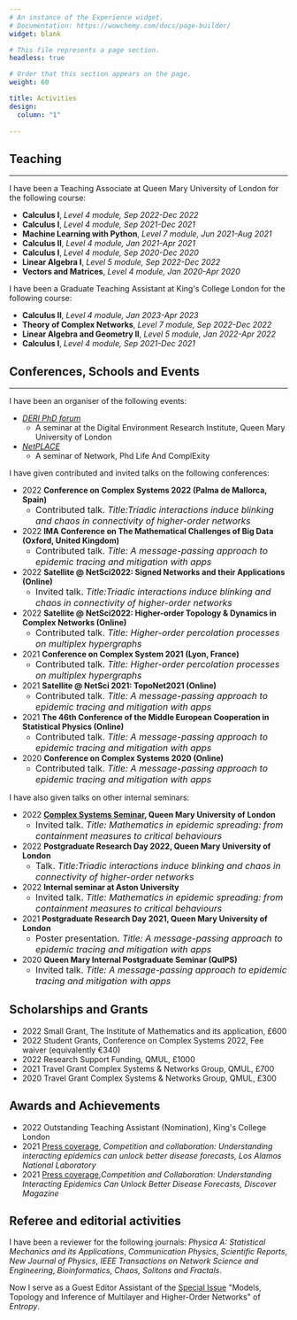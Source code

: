 ```yaml
---
# An instance of the Experience widget.
# Documentation: https://wowchemy.com/docs/page-builder/
widget: blank

# This file represents a page section.
headless: true

# Order that this section appears on the page.
weight: 60

title: Activities
design:
  column: "1"
  
---
```

## Teaching
***
I have been a Teaching Associate at Queen Mary University of London for the following course:
- **Calculus I**, *Level 4 module, Sep 2022-Dec 2022*
- **Calculus I**, *Level 4 module, Sep 2021-Dec 2021*
- **Machine Learning with Python**, *Level 7 module, Jun 2021-Aug 2021*
- **Calculus II**, *Level 4 module, Jan 2021-Apr 2021*
- **Calculus I**, *Level 4 module, Sep 2020-Dec 2020*
- **Linear Algebra I**, *Level 5 module, Sep 2022-Dec 2022*
- **Vectors and Matrices**, *Level 4 module, Jan 2020-Apr 2020*

I have been a Graduate Teaching Assistant at King's College London for the following course:
- **Calculus II**, *Level 4 module, Jan 2023-Apr 2023*
- **Theory of Complex Networks**, *Level 7 module, Sep 2022-Dec 2022*
- **Linear Algebra and Geometry II**, *Level 5 module, Jan 2022-Apr 2022*
- **Calculus I**, *Level 4 module, Sep 2021-Dec 2021*

## Conferences, Schools and Events
***
I have been an organiser of the following events:
- *[DERI PhD forum](https://www.qmul.ac.uk/deri/networks/deri-phd-forum-/)*
  - A seminar at the Digital Environment Research Institute, Queen Mary University of London
- *[NetPLACE](https://sites.google.com/view/netplace/)*
  - A seminar of Network, Phd Life And ComplExity

I have given contributed and invited talks on the following conferences:
- 2022 **Conference on Complex Systems 2022 (Palma de Mallorca, Spain)**
  - <font size=3> Contributed talk. *Title:Triadic interactions induce blinking and chaos in connectivity of higher-order networks* </font>
- 2022 **IMA Conference on The Mathematical Challenges of Big Data (Oxford, United Kingdom)**
  - <font size=3> Contributed talk. *Title: A message-passing approach to epidemic tracing and mitigation with apps* </font>
- 2022 **Satellite @ NetSci2022: Signed Networks and their Applications (Online)**
  - <font size=3> Invited talk. *Title:Triadic interactions induce blinking and chaos in connectivity of higher-order networks* </font>
- 2022 **Satellite @ NetSci2022: Higher-order Topology & Dynamics in Complex Networks (Online)**
  - <font size=3> Contributed talk. *Title: Higher-order percolation processes on multiplex hypergraphs* </font>
- 2021 **Conference on Complex System 2021 (Lyon, France)**
  - <font size=3> Contributed talk. *Title: Higher-order percolation processes on multiplex hypergraphs* </font>
- 2021 **Satellite @ NetSci 2021: TopoNet2021 (Online)**
  - <font size=3> Contributed talk. *Title: A message-passing approach to epidemic tracing and mitigation with apps* </font>
- 2021 **The 46th Conference of the Middle European Cooperation in Statistical Physics (Online)**
  - <font size=3> Contributed talk. *Title: A message-passing approach to epidemic tracing and mitigation with apps* </font>
- 2020 **Conference on Complex Systems 2020 (Online)**
  - <font size=3> Contributed talk. *Title: A message-passing approach to epidemic tracing and mitigation with apps* </font>

I have also given talks on other internal seminars:
- 2022 **[Complex Systems Seminar](https://www.qmul.ac.uk/maths/research/seminars/complex-systems/), Queen Mary University of London**
  - <font size=3> Invited talk. *Title: Mathematics in epidemic spreading: from containment measures to critical behaviours* </font>
- 2022 **Postgraduate Research Day 2022, Queen Mary University of London**
  - <font size=3> Talk. *Title:Triadic interactions induce blinking and chaos in connectivity of higher-order networks* </font>
- 2022 **Internal seminar at Aston University**
  - <font size=3> Invited talk. *Title: Mathematics in epidemic spreading: from containment measures to critical behaviours* </font>
- 2021 **Postgraduate Research Day 2021, Queen Mary University of London**
  - <font size=3> Poster presentation. *Title: A message-passing approach to epidemic tracing and mitigation with apps* </font>
- 2020 **Queen Mary Internal Postgraduate Seminar (QuIPS)**
  - <font size=3> Invited talk. *Title: A message-passing approach to epidemic tracing and mitigation with apps* </font>

## Scholarships and Grants
- 2022 Small Grant, The Institute of Mathematics and its application, £600
- 2022 Student Grants, Conference on Complex Systems 2022, Fee waiver (equivalently €340)
- 2022 Research Support Funding, QMUL, £1000
- 2021 Travel Grant Complex Systems \& Networks Group, QMUL, £700
- 2020 Travel Grant Complex Systems \& Networks Group, QMUL, £300

## Awards and Achievements
- 2022 Outstanding Teaching Assistant (Nomination), King's College London
- 2021 [Press coverage](https://discover.lanl.gov/news/discover-disease-forecasts), *Competition and collaboration: Understanding interacting epidemics can unlock better disease forecasts, Los Alamos National Laboratory*
- 2021 [Press coverage](https://www.discovermagazine.com/technology/competition-and-collaboration-understanding-interacting-epidemics-can-unlock),*Competition and Collaboration: Understanding Interacting Epidemics Can Unlock Better Disease Forecasts, Discover Magazine*

## Referee and editorial activities
I have been a reviewer for the following journals:
*Physica A: Statistical Mechanics and its Applications*, *Communication Physics*, *Scientific Reports*, *New Journal of Physics*, *IEEE Transactions on Network Science and Engineering*, *Bioinformatics*, *Chaos, Solitons and Fractals*.

Now I serve as a Guest Editor Assistant of the [Special Issue](https://www.mdpi.com/journal/entropy/special_issues/587BHCLBQQ) "Models, Topology and Inference of Multilayer and Higher-Order Networks" of *Entropy*.